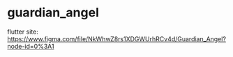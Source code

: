 # guardian_angel

flutter site: https://www.figma.com/file/NkWhwZ8rs1XDGWUrhRCv4d/Guardian_Angel?node-id=0%3A1
